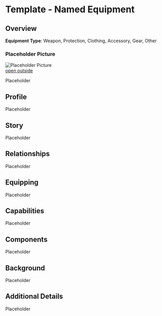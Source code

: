 # Template - Named Equipment

## Overview

**Equipment Type**: Weapon, Protection, Clothing, Accessory, Gear, Other

### Placeholder Picture

![Placeholder Picture](https://publish-01.obsidian.md/access/36b98e212e9d73fe1bd4813f96b0fd71/z_Assets/Misc/ImagePlaceholder.png)  
[open outside](https://obsidianttrpgtutorials.com/z_Assets/Misc/ImagePlaceholder.png)

Placeholder

## Profile

Placeholder

## Story

Placeholder

## Relationships

Placeholder

## Equipping

Placeholder

## Capabilities

Placeholder

## Components

Placeholder

## Background

Placeholder

## Additional Details

Placeholder